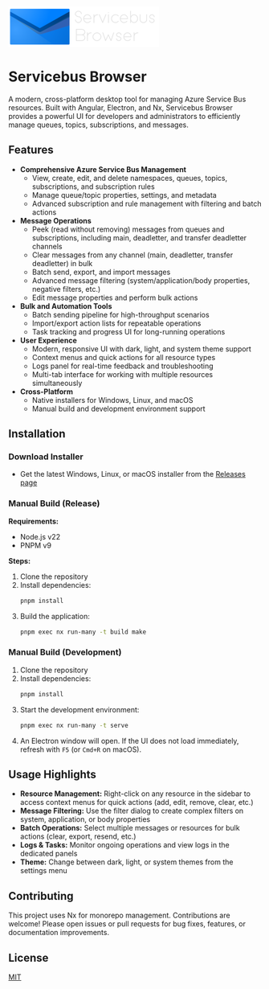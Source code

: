 <div>
    <br>
    <picture id="theme-default">
        <source srcset="assets/logo-text-dark.png" media="(prefers-color-scheme: dark)" />
        <source srcset="assets/logo-text.png" media="(prefers-color-scheme: light)" />
        <img src="assets/logo-text-dark.png" />
    </picture>
    <br>
</div>

# Servicebus Browser

A modern, cross-platform desktop tool for managing Azure Service Bus resources. Built with Angular, Electron, and Nx, Servicebus Browser provides a powerful UI for developers and administrators to efficiently manage queues, topics, subscriptions, and messages.

## Features

- **Comprehensive Azure Service Bus Management**
  - View, create, edit, and delete namespaces, queues, topics, subscriptions, and subscription rules
  - Manage queue/topic properties, settings, and metadata
  - Advanced subscription and rule management with filtering and batch actions
- **Message Operations**
  - Peek (read without removing) messages from queues and subscriptions, including main, deadletter, and transfer deadletter channels
  - Clear messages from any channel (main, deadletter, transfer deadletter) in bulk
  - Batch send, export, and import messages
  - Advanced message filtering (system/application/body properties, negative filters, etc.)
  - Edit message properties and perform bulk actions
- **Bulk and Automation Tools**
  - Batch sending pipeline for high-throughput scenarios
  - Import/export action lists for repeatable operations
  - Task tracking and progress UI for long-running operations
- **User Experience**
  - Modern, responsive UI with dark, light, and system theme support
  - Context menus and quick actions for all resource types
  - Logs panel for real-time feedback and troubleshooting
  - Multi-tab interface for working with multiple resources simultaneously
- **Cross-Platform**
  - Native installers for Windows, Linux, and macOS
  - Manual build and development environment support

## Installation

### Download Installer
- Get the latest Windows, Linux, or macOS installer from the [Releases page](https://github.com/mligtenberg/ServicebusBrowser/releases)

### Manual Build (Release)
**Requirements:**
- Node.js v22
- PNPM v9

**Steps:**
1. Clone the repository
2. Install dependencies:
   ```sh
   pnpm install
   ```
3. Build the application:
   ```sh
   pnpm exec nx run-many -t build make
   ```

### Manual Build (Development)
1. Clone the repository
2. Install dependencies:
   ```sh
   pnpm install
   ```
3. Start the development environment:
   ```sh
   pnpm exec nx run-many -t serve
   ```
4. An Electron window will open. If the UI does not load immediately, refresh with `F5` (or `Cmd+R` on macOS).

## Usage Highlights

- **Resource Management:** Right-click on any resource in the sidebar to access context menus for quick actions (add, edit, remove, clear, etc.)
- **Message Filtering:** Use the filter dialog to create complex filters on system, application, or body properties
- **Batch Operations:** Select multiple messages or resources for bulk actions (clear, export, resend, etc.)
- **Logs & Tasks:** Monitor ongoing operations and view logs in the dedicated panels
- **Theme:** Change between dark, light, or system themes from the settings menu

## Contributing

This project uses Nx for monorepo management. Contributions are welcome! Please open issues or pull requests for bug fixes, features, or documentation improvements.

## License

[MIT](LICENSE)
